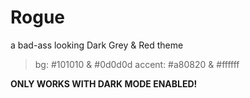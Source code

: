 # **Rogue**

a bad-ass looking Dark Grey & Red theme

> bg: #101010 & #0d0d0d
> accent: #a80820 & #ffffff

**ONLY WORKS WITH DARK MODE ENABLED!**
